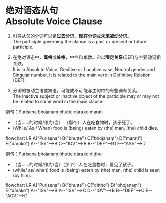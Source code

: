 # 绝对语态从句<br>Absolute Voice Clause


1. 引导从句的分词可以是**过去分词**、**现在分词**或**未来被动分词**。<br>
   The participle governing the clause is a past or present or future participle.
2. 在绝对语态中，**属格**或**处格**，中性和单数。它以**限定关系**(DEF)与主要动词相关联。<br>
   It is in Absolute Voice, Genitive or Locative case, Neutral gender and Singular number. It is related to the main verb in Definitive Relation (DEF). 

3. 分词的被动主语或宾语，可能或不可能与主句中的有些词有关系。<br>
   The Inactive subject or Inactive object of the participle may or may not be related to some word in the main clause.

例句：Purisena bhojanaṃ bhutte dārako marati
- （当……的时候/作为/当） （那个）人在吃食物时，孩子死了。
- (While/ As / When) food is (being) eaten by (the) man, (the) child dies. 

<div class="mermaid">
flowchart LR
A("Purisena")
B("bhutte")
C("bhojanaṃ")
D("marati")
E("dārako")
A--"ISV"-->B
C--"IOV"-->B
B--"DEF"-->D
E--"ASV"-->D
</div>

例句：Purisena bhojanaṃ bhutte dārako diṭṭho
- （当……的时候/作为/当）（那个）人在吃食物时，看见了孩子。
- (while/ as/ when) food is (being) eaten by (the) man, (the) child is seen (by him).

<div class="mermaid">
flowchart LR
A("Purisena")
B("bhutte")
C("dittho")
D("bhojanaṃ")
E("dārako")
A--"ISV"-->B
A--"ISV"-->C
D--"IOV"-->B
B--"DEF"-->C
E--"AOV"-->C
</div>